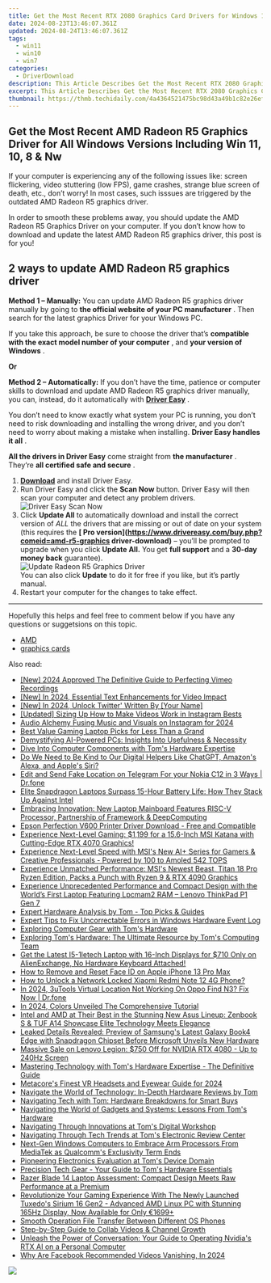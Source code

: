 ```yaml
---
title: Get the Most Recent RTX 2080 Graphics Card Drivers for Windows 10, 7 & 8 Users
date: 2024-08-23T13:46:07.361Z
updated: 2024-08-24T13:46:07.361Z
tags:
  - win11
  - win10
  - win7
categories:
  - DriverDownload
description: This Article Describes Get the Most Recent RTX 2080 Graphics Card Drivers for Windows 10, 7 & 8 Users
excerpt: This Article Describes Get the Most Recent RTX 2080 Graphics Card Drivers for Windows 10, 7 & 8 Users
thumbnail: https://thmb.techidaily.com/4a4364521475bc98d43a49b1c82e26ef445f3c795924721c63fb3c06810bfd5f.jpg
---
```


## Get the Most Recent AMD Radeon R5 Graphics Driver for All Windows Versions Including Win 11, 10, 8 & Nw

If your computer is experiencing any of the following issues like: screen flickering, video stuttering (low FPS), game crashes, strange blue screen of death, etc., don’t worry! In most cases, such isssues are triggered by the outdated AMD Radeon R5 graphics driver.

 In order to smooth these problems away, you should update the AMD Radeon R5 Graphics Driver on your computer. If you don’t know how to download and update the latest AMD Radeon R5 graphics driver, this post is for you!

## 2 ways to update AMD Radeon R5 graphics driver

**Method 1 – Manually:**  You can update AMD Radeon R5 graphics driver manually by going to **the official website of your PC manufacturer** . Then search for the latest graphics Driver for your Windows PC.

 If you take this approach, be sure to choose the driver that’s **compatible with the exact model number of your computer** , and **your version of Windows** .

**Or**

**Method 2 – Automatically:** If you don’t have the time, patience or computer skills to download and update AMD Radeon R5 graphics driver manually, you can, instead, do it automatically with **[Driver Easy](https://tools.techidaily.com/drivereasy/download/)**  .

 You don’t need to know exactly what system your PC is running, you don’t need to risk downloading and installing the wrong driver, and you don’t need to worry about making a mistake when installing. **Driver Easy handles it all** .

**All the drivers in Driver Easy** come straight from **the manufacturer** . They‘re **all certified safe and secure** .

1. **[Download](https://tools.techidaily.com/drivereasy/download/)**  and install Driver Easy.
2. Run Driver Easy and click the **Scan Now** button. Driver Easy will then scan your computer and detect any problem drivers.  
![Driver Easy Scan Now](https://images.drivereasy.com/wp-content/uploads/2021/03/Driver-Easy-Scan-Now.jpg)
3. Click **Update All** to automatically download and install the correct version of _ALL_ the drivers that are missing or out of date on your system (this requires the **[ Pro version](<https://www.drivereasy.com/buy.php?comeid=amd-r5-graphics> driver-download)**  – you’ll be prompted to upgrade when you click **Update All.**  You get **full support** and a **30-day money back** guarantee).  
![Update Radeon R5 Graphics Driver](https://images.drivereasy.com/wp-content/uploads/2021/03/Update-Radeon-R5-Graphics-Driver.jpg)  
 You can also click **Update** to do it for free if you like, but it’s partly manual.
4. Restart your computer for the changes to take effect.

---

 Hopefully this helps and feel free to comment below if you have any questions or suggetsions on this topic.

* [AMD](https://tools.techidaily.com/drivereasy/download/)
* [graphics cards](https://tools.techidaily.com/drivereasy/download/)

<ins class="adsbygoogle"
     style="display:block"
     data-ad-format="autorelaxed"
     data-ad-client="ca-pub-7571918770474297"
     data-ad-slot="1223367746"></ins>



<ins class="adsbygoogle"
     style="display:block"
     data-ad-client="ca-pub-7571918770474297"
     data-ad-slot="8358498916"
     data-ad-format="auto"
     data-full-width-responsive="true"></ins>

<span class="atpl-alsoreadstyle">Also read:</span>
<div><ul>
<li><a href="https://screen-video-capture.techidaily.com/new-2024-approved-the-definitive-guide-to-perfecting-vimeo-recordings/"><u>[New] 2024 Approved  The Definitive Guide to Perfecting Vimeo Recordings</u></a></li>
<li><a href="https://fox-hovers.techidaily.com/new-in-2024-essential-text-enhancements-for-video-impact/"><u>[New] In 2024, Essential Text Enhancements for Video Impact</u></a></li>
<li><a href="https://twitter-videos.techidaily.com/new-in-2024-unlock-twitter-written-by-your-name/"><u>[New] In 2024, Unlock Twitter' Written By  [Your Name]</u></a></li>
<li><a href="https://instagram-videos.techidaily.com/updated-sizing-up-how-to-make-videos-work-in-instagram-bests/"><u>[Updated] Sizing Up  How to Make Videos Work in Instagram Bests</u></a></li>
<li><a href="https://extra-lessons.techidaily.com/audio-alchemy-fusing-music-and-visuals-on-instagram-for-2024/"><u>Audio Alchemy  Fusing Music and Visuals on Instagram for 2024</u></a></li>
<li><a href="https://hardware-updates.techidaily.com/best-value-gaming-laptop-picks-for-less-than-a-grand/"><u>Best Value Gaming Laptop Picks for Less Than a Grand</u></a></li>
<li><a href="https://hardware-updates.techidaily.com/demystifying-ai-powered-pcs-insights-into-usefulness-and-necessity/"><u>Demystifying AI-Powered PCs: Insights Into Usefulness & Necessity</u></a></li>
<li><a href="https://hardware-updates.techidaily.com/dive-into-computer-components-with-toms-hardware-expertise/"><u>Dive Into Computer Components with Tom's Hardware Expertise</u></a></li>
<li><a href="https://tech-revival.techidaily.com/do-we-need-to-be-kind-to-our-digital-helpers-like-chatgpt-amazons-alexa-and-apples-siri/"><u>Do We Need to Be Kind to Our Digital Helpers Like ChatGPT, Amazon's Alexa, and Apple's Siri?</u></a></li>
<li><a href="https://location-social.techidaily.com/edit-and-send-fake-location-on-telegram-for-your-nokia-c12-in-3-ways-drfone-by-drfone-virtual-android/"><u>Edit and Send Fake Location on Telegram For your Nokia C12 in 3 Ways | Dr.fone</u></a></li>
<li><a href="https://hardware-updates.techidaily.com/elite-snapdragon-laptops-surpass-15-hour-battery-life-how-they-stack-up-against-intel/"><u>Elite Snapdragon Laptops Surpass 15-Hour Battery Life: How They Stack Up Against Intel</u></a></li>
<li><a href="https://hardware-updates.techidaily.com/embracing-innovation-new-laptop-mainboard-features-risc-v-processor-partnership-of-framework-and-deepcomputing/"><u>Embracing Innovation: New Laptop Mainboard Features RISC-V Processor, Partnership of Framework & DeepComputing</u></a></li>
<li><a href="https://win-dash.techidaily.com/epson-perfection-v600-printer-driver-download-free-and-compatible/"><u>Epson Perfection V600 Printer Driver Download - Free and Compatible</u></a></li>
<li><a href="https://hardware-updates.techidaily.com/experience-next-level-gaming-1199-for-a-156-inch-msi-katana-with-cutting-edge-rtx-4070-graphics/"><u>Experience Next-Level Gaming: $1,199 for a 15.6-Inch MSI Katana with Cutting-Edge RTX 4070 Graphics!</u></a></li>
<li><a href="https://hardware-updates.techidaily.com/experience-next-level-speed-with-msis-new-aiplus-series-for-gamers-and-creative-professionals-powered-by-100-to-amoled-542-tops/"><u>Experience Next-Level Speed with MSI's New AI+ Series for Gamers & Creative Professionals - Powered by 100 to Amoled 542 TOPS</u></a></li>
<li><a href="https://hardware-updates.techidaily.com/experience-unmatched-performance-msis-newest-beast-titan-18-pro-ryzen-edition-packs-a-punch-with-ryzen-9-and-rtx-4090-graphics/"><u>Experience Unmatched Performance: MSI's Newest Beast, Titan 18 Pro Ryzen Edition, Packs a Punch with Ryzen 9 & RTX 4090 Graphics</u></a></li>
<li><a href="https://hardware-updates.techidaily.com/experience-unprecedented-performance-and-compact-design-with-the-worlds-first-laptop-featuring-lpcmam2-ram-lenovo-thinkpad-p1-gen-7/"><u>Experience Unprecedented Performance and Compact Design with the World’s First Laptop Featuring Lpcmam2 RAM – Lenovo ThinkPad P1 Gen 7</u></a></li>
<li><a href="https://hardware-updates.techidaily.com/expert-hardware-analysis-by-tom-top-picks-and-guides/"><u>Expert Hardware Analysis by Tom - Top Picks & Guides</u></a></li>
<li><a href="https://tech-recovery.techidaily.com/expert-tips-to-fix-uncorrectable-errors-in-windows-hardware-event-log/"><u>Expert Tips to Fix Uncorrectable Errors in Windows Hardware Event Log</u></a></li>
<li><a href="https://hardware-updates.techidaily.com/exploring-computer-gear-with-toms-hardware/"><u>Exploring Computer Gear with Tom's Hardware</u></a></li>
<li><a href="https://hardware-updates.techidaily.com/exploring-toms-hardware-the-ultimate-resource-by-toms-computing-team/"><u>Exploring Tom's Hardware: The Ultimate Resource by Tom's Computing Team</u></a></li>
<li><a href="https://hardware-updates.techidaily.com/get-the-latest-i5-1letech-laptop-with-16-inch-displays-for-710-only-on-alienexchange-no-hardware-keyboard-attached/"><u>Get the Latest I5-1letech Laptop with 16-Inch Displays for $710 Only on AlienExchange, No Hardware Keyboard Attached!</u></a></li>
<li><a href="https://ios-unlock.techidaily.com/how-to-remove-and-reset-face-id-on-apple-iphone-13-pro-max-by-drfone-ios/"><u>How to Remove and Reset Face ID on Apple iPhone 13 Pro Max</u></a></li>
<li><a href="https://unlock-android.techidaily.com/how-to-unlock-a-network-locked-xiaomi-redmi-note-12-4g-phone-by-drfone-android/"><u>How to Unlock a Network Locked Xiaomi Redmi Note 12 4G Phone?</u></a></li>
<li><a href="https://fake-location.techidaily.com/in-2024-3utools-virtual-location-not-working-on-oppo-find-n3-fix-now-drfone-by-drfone-virtual-android/"><u>In 2024, 3uTools Virtual Location Not Working On Oppo Find N3? Fix Now | Dr.fone</u></a></li>
<li><a href="https://article-files.techidaily.com/in-2024-colors-unveiled-the-comprehensive-tutorial/"><u>In 2024, Colors Unveiled  The Comprehensive Tutorial</u></a></li>
<li><a href="https://hardware-updates.techidaily.com/intel-and-amd-at-their-best-in-the-stunning-new-asus-lineup-zenbook-s-and-tuf-a14-showcase-elite-technology-meets-elegance/"><u>Intel and AMD at Their Best in the Stunning New Asus Lineup: Zenbook S & TUF A14 Showcase Elite Technology Meets Elegance</u></a></li>
<li><a href="https://hardware-updates.techidaily.com/leaked-details-revealed-preview-of-samsungs-latest-galaxy-book4-edge-with-snapdragon-chipset-before-microsoft-unveils-new-hardware/"><u>Leaked Details Revealed: Preview of Samsung's Latest Galaxy Book4 Edge with Snapdragon Chipset Before Microsoft Unveils New Hardware</u></a></li>
<li><a href="https://hardware-updates.techidaily.com/massive-sale-on-lenovo-legion-750-off-for-nvidia-rtx-4080-up-to-240hz-screen/"><u>Massive Sale on Lenovo Legion: $750 Off for NVIDIA RTX 4080 - Up to 240Hz Screen</u></a></li>
<li><a href="https://hardware-updates.techidaily.com/mastering-technology-with-toms-hardware-expertise-the-definitive-guide/"><u>Mastering Technology with Tom's Hardware Expertise - The Definitive Guide</u></a></li>
<li><a href="https://extra-guidance.techidaily.com/metacores-finest-vr-headsets-and-eyewear-guide-for-2024/"><u>Metacore's Finest VR Headsets and Eyewear Guide for 2024</u></a></li>
<li><a href="https://hardware-updates.techidaily.com/navigate-the-world-of-technology-in-depth-hardware-reviews-by-tom/"><u>Navigate the World of Technology: In-Depth Hardware Reviews by Tom</u></a></li>
<li><a href="https://hardware-updates.techidaily.com/navigating-tech-with-tom-hardware-breakdowns-for-smart-buys/"><u>Navigating Tech with Tom: Hardware Breakdowns for Smart Buys</u></a></li>
<li><a href="https://hardware-updates.techidaily.com/navigating-the-world-of-gadgets-and-systems-lessons-from-toms-hardware/"><u>Navigating the World of Gadgets and Systems: Lessons From Tom's Hardware</u></a></li>
<li><a href="https://hardware-updates.techidaily.com/navigating-through-innovations-at-toms-digital-workshop/"><u>Navigating Through Innovations at Tom's Digital Workshop</u></a></li>
<li><a href="https://hardware-updates.techidaily.com/navigating-through-tech-trends-at-toms-electronic-review-center/"><u>Navigating Through Tech Trends at Tom's Electronic Review Center</u></a></li>
<li><a href="https://hardware-updates.techidaily.com/next-gen-windows-computers-to-embrace-arm-processors-from-mediatek-as-qualcomms-exclusivity-term-ends/"><u>Next-Gen Windows Computers to Embrace Arm Processors From MediaTek as Qualcomm's Exclusivity Term Ends</u></a></li>
<li><a href="https://hardware-updates.techidaily.com/pioneering-electronics-evaluation-at-toms-device-domain/"><u>Pioneering Electronics Evaluation at Tom's Device Domain</u></a></li>
<li><a href="https://hardware-updates.techidaily.com/precision-tech-gear-your-guide-to-toms-hardware-essentials/"><u>Precision Tech Gear - Your Guide to Tom's Hardware Essentials</u></a></li>
<li><a href="https://hardware-updates.techidaily.com/razer-blade-14-laptop-assessment-compact-design-meets-raw-performance-at-a-premium/"><u>Razer Blade 14 Laptop Assessment: Compact Design Meets Raw Performance at a Premium</u></a></li>
<li><a href="https://hardware-updates.techidaily.com/revolutionize-your-gaming-experience-with-the-newly-launched-tuxedos-sirium-16-gen2-advanced-amd-linux-pc-with-stunning-165hz-display-now-available-for-only15/"><u>Revolutionize Your Gaming Experience With The Newly Launched Tuxedo's Sirium 16 Gen2 - Advanced AMD Linux PC with Stunning 165Hz Display, Now Available for Only €1699+</u></a></li>
<li><a href="https://extra-lessons.techidaily.com/smooth-operation-file-transfer-between-different-os-phones/"><u>Smooth Operation File Transfer Between Different OS Phones</u></a></li>
<li><a href="https://youtube-video-recordings.techidaily.com/step-by-step-guide-to-collab-videos-and-channel-growth/"><u>Step-by-Step Guide to Collab Videos & Channel Growth</u></a></li>
<li><a href="https://tech-haven.techidaily.com/unleash-the-power-of-conversation-your-guide-to-operating-nvidias-rtx-ai-on-a-personal-computer/"><u>Unleash the Power of Conversation: Your Guide to Operating Nvidia's RTX AI on a Personal Computer</u></a></li>
<li><a href="https://facebook-videos.techidaily.com/why-are-facebook-recommended-videos-vanishing-in-2024/"><u>Why Are Facebook Recommended Videos Vanishing, In 2024</u></a></li>
</ul></div>

<!-- affiliate ads begin -->
<a href="https://store.movavi.com/affiliate.php?ACCOUNT=MOVAVI&AFFILIATE=108875&PATH=https%3A%2F%2Fwww.movavi.com%3FAFFILIATE%3D108875%26RESOURCE%3DMovavi%2BScreen%2BRecorder%2Bbox"><img src="https://mcusercontent.com/0885a03ded3d480dca9287f12/images/f026b149-fc7c-fd54-5f3e-1460bbb19b6b.jpg" border="0"></a>
<!-- affiliate ads end -->